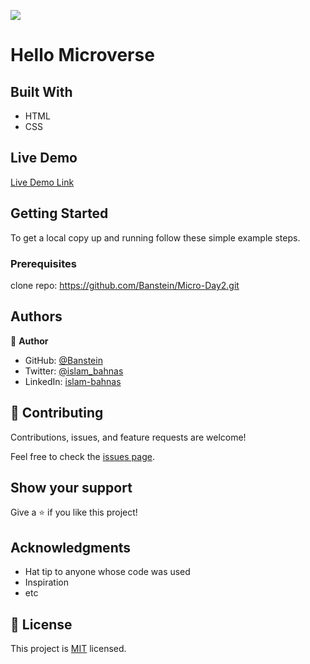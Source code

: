 ![](https://img.shields.io/badge/Microverse-blueviolet)

# Hello Microverse

## Built With

- HTML
- CSS

## Live Demo

[Live Demo Link](https://banstein.github.io/Micro-Day2/)

## Getting Started

To get a local copy up and running follow these simple example steps.

### Prerequisites

clone repo: https://github.com/Banstein/Micro-Day2.git

## Authors

👤 **Author**

- GitHub: [@Banstein](https://github.com/Banstein)
- Twitter: [@islam_bahnas](https://twitter.com/islam_bahnas)
- LinkedIn: [islam-bahnas](www.linkedin.com/in/islam-bahnas)


## 🤝 Contributing

Contributions, issues, and feature requests are welcome!

Feel free to check the [issues page](../../issues/).

## Show your support

Give a ⭐️ if you like this project!

## Acknowledgments

- Hat tip to anyone whose code was used
- Inspiration
- etc

## 📝 License

This project is [MIT](MIT.md) licensed.

